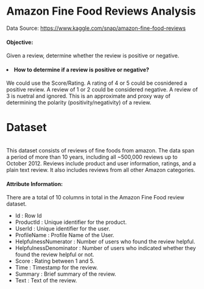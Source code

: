 # Amazon Fine Food Reviews Analysis


Data Source: https://www.kaggle.com/snap/amazon-fine-food-reviews


<h4> Objective:</h4>
Given a review, determine whether the review is positive or negative.

<h4><li>How to determine if a review is positive or negative?</li></h4>
We could use the Score/Rating. A rating of 4 or 5 could be cosnidered a positive review. A review of 1 or 2 could be considered negative. A review of 3 is nuetral and ignored. This is an approximate and proxy way of determining the polarity (positivity/negativity) of a review.


<h1>Dataset</h1><br>
This dataset consists of reviews of fine foods from amazon. The data span a period of more than 10 years, including all ~500,000 reviews up to October 2012. Reviews include product and user information, ratings, and a plain text review. It also includes reviews from all other Amazon categories.

<h4>Attribute Information:</h4>

There are a total of 10 columns in total in the Amazon Fine Food review dataset.

- Id :  Row Id
- ProductId : Unique identifier for the product.
- UserId : Unique identifier for the user.
- ProfileName : Profile Name of the User.
- HelpfulnessNumerator : Number of users who found the review            helpful.
- HelpfulnessDenominator : Number of users who indicated whether they found the review helpful or not.
- Score : Rating between 1 and 5.
- Time : Timestamp for the review.
- Summary : Brief summary of the review.
- Text : Text of the review.
